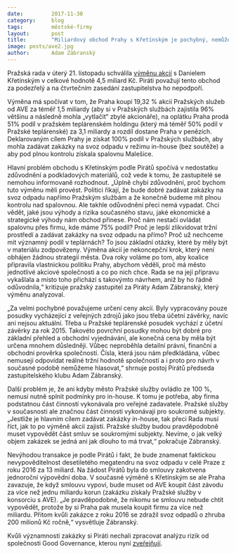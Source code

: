 ```yaml
---
date:         2017-11-30
category:     blog
tags:         městské-firmy
layout:       post
title:        "Miliardový obchod Prahy s Křetínským je pochybný, nemůžeme ho podpořit"
image: posts/ave2.jpg
author:       Adam Zábranský
---
```


Pražská rada v úterý 21. listopadu schválila [výměnu akcií](https://github.com/pirati-cz/KlubPraha/blob/master/materialy/mestske-firmy/swap-prazske-sluzby-teplarenska/material-do-zastupitelstva.pdf) s Danielem Křetínským v celkové hodnotě 4,5 miliard Kč. Piráti považují tento obchod za podezřelý a na čtvrtečním zasedání zastupitelstva ho nepodpoří.

Výměna má spočívat v tom, že Praha koupí 19,32 % akcií Pražských služeb od AVE za téměř 1,5 miliardy (aby si v Pražských službách zajistila 96% většinu a následně mohla „vytlačit“ zbylé akcionáře), na oplátku Praha prodá 51% podíl v pražském teplárenském holdingu (který má téměř 50% podíl v Pražské teplárenské) za 3,1 miliardy a rozdíl dostane Praha v penězích. Deklarovaným cílem Prahy je získat 100% podíl v Pražských službách, aby mohla zadávat zakázky na svoz odpadu v režimu in-house (bez soutěže) a aby pod plnou kontrolu získala spalovnu Malešice. 

Hlavní problém obchodu s Křetínským podle Pirátů spočívá v nedostatku zdůvodnění a podkladových materiálů, což vede k tomu, že zastupitelé se nemohou informovaně rozhodnout. „Úplně chybí zdůvodnění, proč bychom tuto výměnu měli provést. Politici říkají, že bude dobré zadávat zakázky na svoz odpadu napřímo Pražským službám a že konečně budeme mít plnou kontrolu nad spalovnou. Ale takhle odůvodnění přeci nemá vypadat. Chci vědět, jaké jsou výhody a rizika současného stavu, jaké ekonomické a strategické výhody nám obchod přinese. Proč nám nestačí ovládat spalovnu přes firmu, kde máme 75% podíl? Proč je lepší zlikvidovat tržní prostředí a zadávat zakázky na svoz odpadu na přímo? Proč už nechceme mít významný podíl v teplárnách? To jsou základní otázky, které by měly být v materiálu zodpovězeny. Výměna akcií je nekoncepční krok, který není obhájen žádnou strategií města. Dva roky voláme po tom, aby koalice připravila vlastnickou politiku Prahy, abychom věděli, proč má město jednotlivé akciové společnosti a co po nich chce. Rada se na její přípravu vykašlala a místo toho přichází s takovýmto návrhem, aniž by ho řádně odůvodnila,“ kritizuje pražský zastupitel za Piráty Adam Zábranský, který výměnu analyzoval.

„Za velmi pochybné považujeme určení ceny akcií. Byly vypracovány pouze posudky vycházející z veřejných zdrojů jako jsou třeba účetní závěrky, navíc ani nejsou aktuální. Třeba u Pražské teplárenské posudek vychází z účetní závěrky za rok 2015. Takovéto povrchní posudky mohou být dobré pro základní přehled a obchodní vyjednávání, ale konečná cena by měla být určena mnohem důsledněji. Vůbec neproběhla detailní právní, finanční a obchodní prověrka společností. Čísla, která jsou nám předkládána, vůbec nemusejí odpovídat reálné tržní hodnotě společností a i proto pro návrh v současné podobě nemůžeme hlasovat,“ shrnuje postoj Pirátů předseda zastupitelského klubu Adam Zábranský.

Další problém je, že ani kdyby město Pražské služby ovládlo ze 100 %, nemusí nutně splnit podmínky pro in-house. K tomu je potřeba, aby firma podstatnou část činností vykonávala pro veřejné zadavatele. Pražské služby v současnosti ale značnou část činnosti vykonávají pro soukromé subjekty. „Jestliže je hlavním cílem zadávat zakázky in-house, tak přeci Rada musí říct, jak to po výměně akcií zajistí. Pražské služby budou pravděpodobně muset vypovědět část smluv se soukromými subjekty. Nevíme, o jak velký objem zakázek se jedná ani jak dlouho to má trvat,“ pokračuje Zábranský.

Nevýhodou transakce je podle Pirátů i fakt, že bude znamenat faktickou nevypověditelnost desetiletého megatendru na svoz odpadu v celé Praze z roku 2016 za 13 miliard. Na žádost Pirátů byla do smlouvy zakotvena jednoroční výpovědní doba. V současné výměně s Křetínským se ale Praha zavazuje, že když smlouvu vypoví, bude muset od AVE koupit část závodu za více než jednu miliardu korun (zakázku získaly Pražské služby v konsorciu s AVE). „Je pravděpodobné, že nikomu se smlouvu nebude chtít vypovědět, protože by si Praha pak musela koupit firmu za více než miliardu. Přitom kvůli zakázce z roku 2016 se zdražil svoz odpadů o zhruba 200 milionů Kč ročně,“ vysvětluje Zábranský.

Kvůli významnosti zakázky si Piráti nechali zpracovat analýzu rizik od společnosti Good Governance, kterou nyní [zveřejňují](https://github.com/pirati-cz/KlubPraha/raw/master/materialy/mestske-firmy/swap-prazske-sluzby-teplarenska/analyza-swap.pdf).
